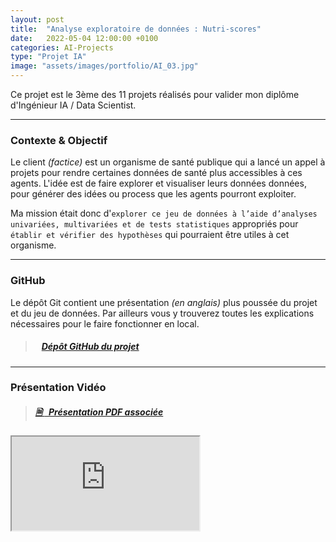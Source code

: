 ```yaml
---
layout: post
title:  "Analyse exploratoire de données : Nutri-scores"
date:   2022-05-04 12:00:00 +0100
categories: AI-Projects
type: "Projet IA"
image: "assets/images/portfolio/AI_03.jpg"
---
```


Ce projet est le 3ème des 11 projets réalisés pour valider mon diplôme d'Ingénieur IA / Data Scientist.

---
### Contexte & Objectif

Le client *(factice)* est un organisme de santé publique qui a lancé un appel à projets pour rendre certaines données de santé plus accessibles à ces agents. L'idée est de faire explorer et visualiser leurs données données, pour générer des idées ou process que les agents pourront exploiter.

Ma mission était donc d'`explorer ce jeu de données à l’aide d’analyses univariées, multivariées et de tests statistiques` appropriés pour `établir et vérifier des hypothèses` qui pourraient être utiles à cet organisme.

---
### GitHub
Le dépôt Git contient une présentation *(en anglais)* plus poussée du projet et du jeu de données. Par ailleurs vous y trouverez toutes les explications nécessaires pour le faire fonctionner en local.

> ##### <ico class="ti-github"></ico>&nbsp;&nbsp; <a href='https://github.com/Valkea/OC_AI_03' target='_blank'>Dépôt GitHub du projet</a>

---
### Présentation Vidéo

> ##### <a href='{{site.baseurl}}/assets/pdf/AI_P03.pdf' target='_blank'><ico><b>🗎 </b></ico>&nbsp;&nbsp;Présentation PDF associée</a>

<iframe class='youtube_video' src="https://www.youtube-nocookie.com/embed/M2CKvvaN2Pc" title="YouTube video player" allow="accelerometer; autoplay; clipboard-write; encrypted-media; gyroscope; picture-in-picture" allowfullscreen></iframe>
